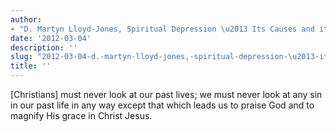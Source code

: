 ```yaml
---
author:
- "D. Martyn Lloyd-Jones, Spiritual Depression \u2013 Its Causes and its Cures"
date: '2012-03-04'
description: ''
slug: "2012-03-04-d.-martyn-lloyd-jones,-spiritual-depression-\u2013-its-causes-and-its-cures"
title: ''
---
```

[Christians] must never look at our past lives; we must never look at any sin in our past life in any way except that which leads us to praise God and to magnify His grace in Christ Jesus.



